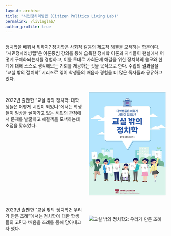 ```yaml
---
layout: archive
title: "시민정치리빙랩 (Citizen Politics Living Lab)"
permalink: /livinglab/
author_profile: true
---
```


<!DOCTYPE html>
<html lang="ko">
<head>
    <meta charset="UTF-8">
    <meta name="viewport" content="width=device-width, initial-scale=1.0">
    <title>정치학 소개</title>
    <style>
        .container {
            display: flex;
            flex-direction: column;
        }
        .single-column {
            margin-bottom: 20px;
        }
        .two-column {
            display: flex;
            margin-bottom: 20px;
        }
        .text {
            flex: 1;
            margin-right: 20px;
        }
        .image {
            flex: 1;
            display: flex;
            align-items: center;
        }
        .image img {
            width: 100%;
            max-width: 300px;
        }
    </style>
</head>
<body>
    <div class="container">
        <div class="single-column">
            <p>정치학을 배워서 뭐하지? 정치학은 사회적 갈등의 제도적 해결을 모색하는 학문이다. “시민정치리빙랩”은 이론중심 강의를 통해 습득한 정치학 이론과 지식들이 현실에서 어떻게 구체화되는지를 경험하고, 이를 토대로 사회문제 해결을 위한 정치학의 쓸모와 한계에 대해 스스로 생각해보는 기회를 제공하는 것을 목적으로 한다. 수업의 결과물을 “교실 밖의 정치학” 시리즈로 엮어 학생들의 배움과 경험을 더 많은 독자들과 공유하고 있다.</p>
        </div>
        <div class="two-column">
            <div class="text">
                <p>2022년 출판한 “교실 밖의 정치학: 대학생들은 어떻게 시민이 되었나”에서는 학생들이 일상을 살아가고 있는 시민의 관점에서 문제를 발굴하고 해결책을 모색하는데 초점을 맞추었다.</p>
            </div>
            <div class="image">
                <img src="images/outside2022.png" alt="교실 밖의 정치학: 대학생들은 어떻게 시민이 되었나">
            </div>
        </div>
        <div class="two-column">
            <div class="text">
                <p>2023년 출판한 "교실 밖의 정치학2: 우리가 만든 조례“에서는 정치학에 대한 학생들의 고민과 배움을 조례를 통해 담아내고자 했다.</p>
            </div>
            <div class="image">
                <img src="path/to/2023_book_image.jpg" alt="교실 밖의 정치학2: 우리가 만든 조례">
            </div>
        </div>
    </div>
</body>
</html>